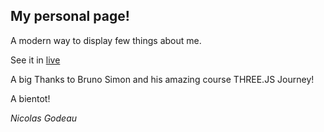 ## My personal page!

A modern way to display few things about me.

See it in [live](https://nicolasgodeau.fr)

A big Thanks to Bruno Simon and his amazing course THREE.JS Journey!

A bientot!

_Nicolas Godeau_
